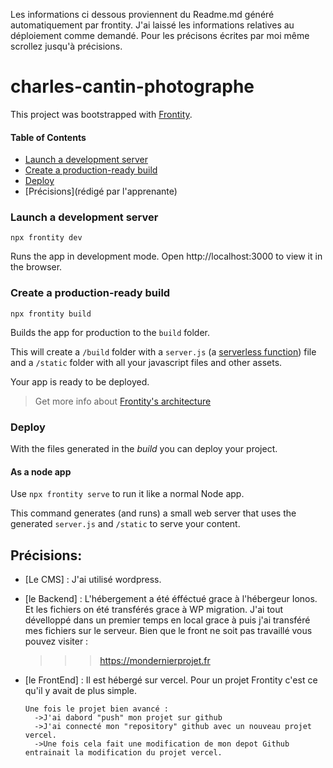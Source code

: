 Les informations ci dessous proviennent du Readme.md généré automatiquement par frontity.
J'ai laissé les informations relatives au déploiement comme demandé.
Pour les précisons écrites par moi même scrollez jusqu'à précisions.

# charles-cantin-photographe

This project was bootstrapped with [Frontity](https://frontity.org/).

#### Table of Contents

- [Launch a development server](#launch-a-development-server)
- [Create a production-ready build](#create-a-production-ready-build)
- [Deploy](#deploy)
- [Précisions](rédigé par l'apprenante)

### Launch a development server

```
npx frontity dev
```

Runs the app in development mode. Open http://localhost:3000 to view it in the browser.

### Create a production-ready build

```
npx frontity build
```

Builds the app for production to the `build` folder.

This will create a `/build` folder with a `server.js` (a [serverless function](https://vercel.com/docs/v2/serverless-functions/introduction)) file and a `/static` folder with all your javascript files and other assets.

Your app is ready to be deployed.

> Get more info about [Frontity's architecture](https://docs.frontity.org/architecture)

### Deploy

With the files generated in the _build_ you can deploy your project.

#### As a node app

Use `npx frontity serve` to run it like a normal Node app.

This command generates (and runs) a small web server that uses the generated `server.js` and `/static` to serve your content.

## Précisions:

- [Le CMS] : J'ai utilisé wordpress.

- [le Backend] :
  L'hébergement a été éfféctué grace à l'hébergeur Ionos. Et les fichiers on été transférés grace à WP migration.
  J'ai tout dévelloppé dans un premier temps en local grace à <Local> puis j'ai transféré mes fichiers sur le serveur.
  Bien que le front ne soit pas travaillé vous pouvez visiter :

  > > > https://mondernierprojet.fr

- [le FrontEnd] :
  Il est hébergé sur vercel. Pour un projet Frontity c'est ce qu'il y avait de plus simple.

      Une fois le projet bien avancé :
        ->J'ai dabord "push" mon projet sur github
        ->J'ai connecté mon "repository" github avec un nouveau projet vercel.
        ->Une fois cela fait une modification de mon depot Github entrainait la modification du projet vercel.

